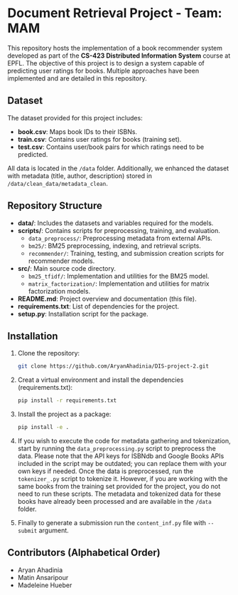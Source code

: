 # Document Retrieval Project - Team: MAM

This repository hosts the implementation of a book recommender system developed as part of the **CS-423 Distributed Information System** course at EPFL. The objective of this project is to design a system capable of predicting user ratings for books. Multiple approaches have been implemented and are detailed in this repository.

## Dataset  
The dataset provided for this project includes:  
- **book.csv**: Maps book IDs to their ISBNs.  
- **train.csv**: Contains user ratings for books (training set).  
- **test.csv**: Contains user/book pairs for which ratings need to be predicted.  

All data is located in the `/data` folder. Additionally, we enhanced the dataset with metadata (title, author, description) stored in `/data/clean_data/metadata_clean`.

## Repository Structure  
- **data/**: Includes the datasets and variables required for the models.  
- **scripts/**: Contains scripts for preprocessing, training, and evaluation.  
  - `data_preprocess/`: Preprocessing metadata from external APIs.  
  - `bm25/`: BM25 preprocessing, indexing, and retrieval scripts.  
  - `recommender/`: Training, testing, and submission creation scripts for recommender models.  
- **src/**: Main source code directory.  
  - `bm25_tfidf/`: Implementation and utilities for the BM25 model.  
  - `matrix_factorization/`: Implementation and utilities for matrix factorization models.  
- **README.md**: Project overview and documentation (this file).  
- **requirements.txt**: List of dependencies for the project.  
- **setup.py**: Installation script for the package.  

## Installation  
1. Clone the repository:  
   ```bash  
   git clone https://github.com/AryanAhadinia/DIS-project-2.git  

2. Creat a virtual environment and install the dependencies (requirements.txt):
   ```bash
   pip install -r requirements.txt
   ```
   
3. Install the project as a package:
   ```bash
   pip install -e .
   ```
4. If you wish to execute the code for metadata gathering and tokenization, start by running the `data_preprocessing.py` script to preprocess the data. Please note that the API keys for ISBNdb and Google Books APIs included in the script may be outdated; you can replace them with your own keys if needed. Once the data is preprocessed, run the `tokenizer_.py` script to tokenize it.
However, if you are working with the same books from the training set provided for the project, you do not need to run these scripts. The metadata and tokenized data for these books have already been processed and are available in the `/data` folder.
    
5. Finally to generate a submission run the `content_inf.py` file with `--submit` argument. 

## Contributors (Alphabetical Order)
- Aryan Ahadinia
- Matin Ansaripour
- Madeleine Hueber



